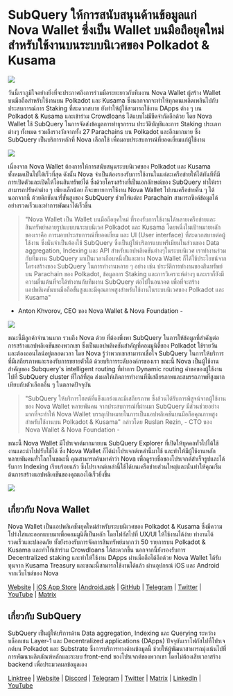 # SubQuery ให้การสนับสนุนด้านข้อมูลแก่ Nova Wallet ซึ่งเป็น Wallet บนมือถือยุคใหม่สำหรับใช้งานบนระบบนิเวศของ Polkadot & Kusama

![](https://miro.medium.com/max/1400/1*0HRq9OTOIIvv3Hfz9hE23A.jpeg)

วันนี้เราภูมิใจอย่างยิ่งที่จะประกาศถึงการร่วมมือระยะยาวกับทีมงาน Nova Wallet ผู้สร้าง Wallet บนมือถือสำหรับใช้งานบน Polkadot และ Kusama ซึ่งนอกจากจะทำให้ทุกคนเพลิดเพลินไปกับประสบการณ์การ Staking ที่สะดวกสบาย ยังทำให้ผู้ใช้สามารถใช้งาน DApps ต่าง ๆ บน Polkadot & Kusama และเข้าร่วม Crowdloans ได้แบบไม่มีขีดจำกัดอีกด้วย โดย Nova Wallet ใช้ SubQuery ในการจัดส่งข้อมูลการทำธุรกรรม ประวัติบัญชีและการ Staking ประเภทต่างๆ ทั้งหมด รวมถึงรางวัลจากทั้ง 27 Parachains บน Polkadot และอีกมากมาย ซึ่ง SubQuery เป็นบริการหลักที่ Nova เลือกใช้ เพื่อมอบประสบการณ์ที่ยอดเยี่ยมแก่ผู้ใช้งาน

![](https://miro.medium.com/max/1200/1*5JlnAgpO79q3ayc4oAHD6g.gif)

เนื่องจาก Nova Wallet ต้องการให้การสนับสนุนระบบนิเวศของ Polkadot และ Kusama ทั้งหมดเป็นไปได้เร็วที่สุด ดังนั้น Nova จำเป็นต้องรองรับการใช้งานในแต่ละเครือข่ายให้ได้ทันทีที่มีการเปิดตัวและเปิดให้โอนสินทรัพย์ได้ ซึ่งด้วยโครงสร้างที่เป็นเอกลักษณ์ของ SubQuery ทำให้เราสามารถปรับค่าต่าง ๆ เพียงเล็กน้อย ก็จะขยายการใช้งาน Nova Wallet ไปบนเครือข่ายอื่น ๆ ได้  นอกจากนี้ ด้วยดิกชันนารี่ขั้นสูงของ SubQuery ช่วยให้แต่ละ Parachain สามารถซิงค์ข้อมูลได้อย่างรวดเร็วและทำการพัฒนาได้เร็วขึ้น
> "Nova Wallet เป็น Wallet บนมือถือยุคใหม่ ที่รองรับการใช้งานได้หลายเครือข่ายและสินทรัพย์หลายรูปแบบบนระบบนิเวศ Polkadot และ Kusama โดยหนึ่งในเป้าหมายหลักของเราคือ การมอบประสบการณ์ที่ยอดเยี่ยม และ UI (User interface) ที่สะดวกสบายต่อผู้ใช้งาน ซึ่งนั่นจำเป็นต้องใช้ SubQuery ซึ่งเป็นผู้ให้บริการแบบพรีเมียมในส่วนของ Data aggregation, Indexing และ API สำหรับแอปพลิเคชันต่างๆในระบบนิเวศ เราทำงานร่วมกับทีมงาน SubQuery มาเป็นเวลาเกือบหนึ่งปีและทาง Nova Wallet ก็ได้ใช้ประโยชน์จากโครงสร้างของ SubQuery ในการทำงานหลาย ๆ อย่าง เช่น ประวัติการทำงานของสินทรัพย์บน Parachain ของ Polkadot, ข้อมูลการ Staking และการวิเคราะห์ต่างๆ และเราก็ยังมีความตื่นเต้นที่จะได้ทำงานกับทีมงาน SubQuery ต่อไปในอนาคต เพื่อที่จะสร้างแอปพลิเคชันบนมือถือขั้นสูงและมีคุณภาพสูงสำหรับใช้งานในระบบนิเวศของ Polkadot และ Kusama"

- Anton Khvorov, CEO ของ Nova Wallet & Nova Foundation -


![](https://miro.medium.com/max/1400/1*cq6Yyz2LTRul_5TUd9CeqA.png)



ขณะนี้มีลูกค้าจำนวนมาก รวมถึง Nova ด้วย ที่ต้องพึ่งพา SubQuery ในการให้ข้อมูลที่สำคัญต่อการสร้างแอปพลิเคชันของพวกเขา ซึ่งเป็นแอปพลิเคชันสำคัญที่คอมมูนิตี้ของ Polkadot ใช้รายวัน และต้องออนไลน์อยู่ตลอดเวลา โดย Nova รู้ว่าพวกเขาสามารถเชื่อใจ SubQuery ในการให้บริการที่มีเสถียรภาพและรองรับการขยายตัวได้ ด้วยบริการระดับองค์กรของเรา ขณะนี้ Nova เป็นผู้ใช้งานสำคัญของ Subquery's intelligent routing ที่ทำการ Dynamic routing คำขอของผู้ใช้งานไปที่ SubQuery cluster ที่ใกล้ที่สุด ส่งผลให้เกิดการทำงานที่มีเสถียรภาพและสมรรถภาพที่สูงมากเทียบกับตัวเลือกอื่น ๆ ในตลาดปัจจุบัน
> "SubQuery ให้บริการโฮสต์ที่แข็งแกร่งและมีเสถียรภาพ ซึ่งล้วนได้รับการพิสูจน์จากผู้ใช้งานของ Nova Wallet หลายพันคน จากประสบการณ์ที่ผ่านมา SubQuery มีส่วนช่วยอย่างมากที่จะทำให้ Nova Wallet บรรลุเป้าหมายในการเป็นแอปพลิเคชันบนมือถือคุณภาพสูงสำหรับใช้งานบน Polkadot & Kusama" กล่าวโดย Ruslan Rezin,  - CTO ของ Nova Wallet & Nova Foundation -

ขณะนี้ Nova Wallet มีโปรเจกต์มากมายบน SubQuery Explorer ที่เปิดให้บุคคลทั่วไปได้ใช้งานและนำไปปรับใช้ได้ ซึ่ง Nova Wallet ก็ได้นำโปรเจกต์เหล่านี้มาใช้ และทำให้มีผู้ใช้งานหลักหลายพันคนทั่วโลกในขณะนี้ คุณสามารถค้นหาคำว่า Nova เพื่อดูรายชื่อของโปรเจกต์สำเร็จรูปและได้รับการ Indexing เรียบร้อยแล้ว ซึ่งโปรเจกต์เหล่านี้ใช้ได้บนเครือข่ายส่วนใหญ่และนั่นทำให้คุณเริ่มต้นการสร้างแอปพลิเคชันของคุณเองได้เร็วยิ่งขึ้น

![](https://miro.medium.com/max/1400/1*8eX2c8rcICZtsJPqcoYJUw.png)

## เกี่ยวกับ Nova Wallet

Nova Wallet เป็นแอปพลิเคชันยุคใหม่สำหรับระบบนิเวศของ Polkadot & Kusama ซึ่งมีความโปร่งใสและออกแบบมาเพื่อคอมมูนิตี้เป็นหลัก โดยโฟกัสไปที่ UX/UI ให้ใช้งานได้ง่าย ทำงานได้รวดเร็วและปลอดภัย ทั้งยังรองรับการจัดการสินทรัพย์มากกว่า 50 รายการบน Polkadot & Kusama และทำให้เข้าร่วม Crowdloans ได้สะดวกขึ้น นอกจากนี้ยังรองรับการ Decentralized staking และทำให้ใช้งาน DApps ผ่านมือถือได้อีกด้วย Nova Wallet ได้รับทุนจาก Kusama Treasury และขณะนี้สามารถใช้งานได้แล้ว ผ่านอุปกรณ์ iOS และ Android จากเว็บไซต์ของ Nova

[Website](https://novawallet.io/) | [iOS App Store](https://novawallet.io/) |[Android.apk](https://github.com/nova-wallet/nova-wallet-android-releases/releases) |  [GitHub](https://github.com/nova-wallet/)  |  [Telegram](https://t.me/novawallet)  |  [Twitter](https://twitter.com/NovaWalletApp) |  [YouTube](https://www.youtube.com/channel/UChoQr3YPETJKKVvhQ0AfV6A) | [Matrix](https://matrix.to/#/#nova-wallet:matrix.org)

## เกี่ยวกับ SubQuery

SubQuery เป็นผู้ให้บริการด้าน Data aggregation, Indexing และ Querying ระหว่างบล็อกเชน Layer-1 และ Decentralized applications (DApps) ปัจจุบันเราโฟกัสไปที่โปรเจกต์บน Polkadot และ Substrate ซึ่งการบริการทางด้านข้อมูลนี้ ช่วยให้ผู้พัฒนาสามารถมุ่งเน้นไปที่การพัฒนาผลิตภัณฑ์หลักและระบบ front-end ของโปรเจกต์ของพวกเขา โดยไม่ต้องเสียเวลาสร้าง backend เพื่อประมวลผลข้อมูลเอง

[Linktree](https://linktr.ee/subquerynetwork) | [Website](https://subquery.network/) | [Discord](https://discord.com/invite/78zg8aBSMG) | [Telegram](https://t.me/subquerynetwork) | [Twitter](https://twitter.com/subquerynetwork) | [Matrix](https://matrix.to/#/#subquery:matrix.org) | [LinkedIn](https://www.linkedin.com/company/subquery) | [YouTube](https://www.youtube.com/channel/UCi1a6NUUjegcLHDFLr7CqLw)
